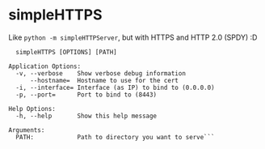 simpleHTTPS
===========

Like `python -m simpleHTTPServer`, but with HTTPS and HTTP 2.0 (SPDY) :D

```Usage:
  simpleHTTPS [OPTIONS] [PATH]

Application Options:
  -v, --verbose    Show verbose debug information
      --hostname=  Hostname to use for the cert
  -i, --interface= Interface (as IP) to bind to (0.0.0.0)
  -p, --port=      Port to bind to (8443)

Help Options:
  -h, --help       Show this help message

Arguments:
  PATH:            Path to directory you want to serve```

